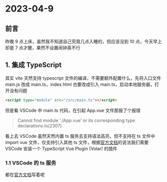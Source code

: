 # 2023-04-9

## 前言

昨晚 9 点上床，虽然我不知道自己究竟几点入睡的，但应该没到 10 点，今天早上却是 7 点才醒，果然不设置闹钟真不行

## 1. 集成 TypeScript

其实 vite 天然支持 typescript 文件的编译，不需要额外配置什么，先将入口文件 main.js 改成 main.ts，index.html 也要改成引入 main.ts，启动本地服务器，打开没有问题

```html
<script type="module" src="/src/main.ts"></script>
```

但是看 VSCode 中 main.ts 代码，在引起 App.vue 文件那报了个报错

> Cannot find module './App.vue' or its corresponding type declarations.ts(2307)

看上去 VSCode 虽然天然内置 ts 服务去支持语法高亮，但不支持在 ts 文件中 import vue 文件，仅支持引入其他 ts 文件，根据[官方文档](https://cn.vuejs.org/guide/typescript/overview.html#ide-support)的说法我们需要 VSCode 安装一个 TypeScript Vue Plugin (Volar) 的插件

### 1.1 VSCode 的 ts 服务

都在[官方文档](https://code.visualstudio.com/docs/typescript/typescript-tutorial)写着呢
